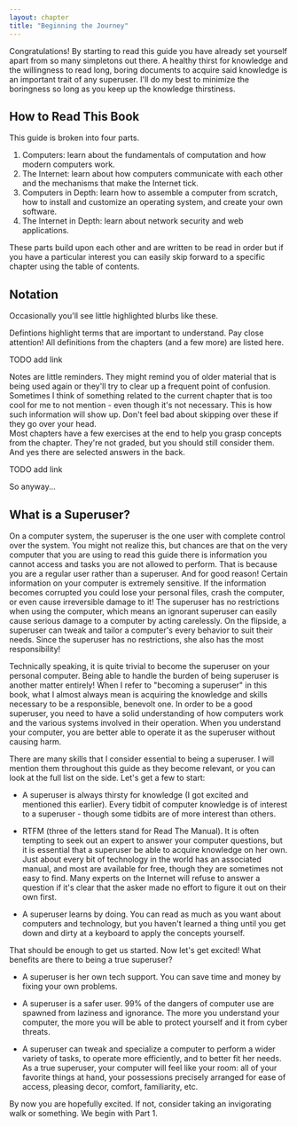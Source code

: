 ```yaml
---
layout: chapter
title: "Beginning the Journey"
---
```


Congratulations! By starting to read this guide you have already set yourself
apart from so many simpletons out there. A healthy thirst for knowledge and the
willingness to read long, boring documents to acquire said knowledge is an
important trait of any superuser. I'll do my best to minimize the boringness so
long as you keep up the knowledge thirstiness.

How to Read This Book
---------------------

This guide is broken into four parts.

1. Computers: learn about the fundamentals of computation and how modern
   computers work.
2. The Internet: learn about how computers communicate with each other and the
   mechanisms that make the Internet tick.
3. Computers in Depth: learn how to assemble a computer from scratch, how to
   install and customize an operating system, and create your own software.
4. The Internet in Depth: learn about network security and web applications.

These parts build upon each other and are written to be read in order but if
you have a particular interest you can easily skip forward to a specific
chapter using the table of contents.

Notation
--------

Occasionally you'll see little highlighted blurbs like these.

<aside class="definition">
Defintions highlight terms that are important to understand. Pay close
attention! All definitions from the chapters (and a few more) are listed here.

TODO add link
</aside>

<aside class="note">
Notes are little reminders. They might remind you of older material that is
being used again or they'll try to clear up a frequent point of confusion.
</aside>

<aside class="deeper">
Sometimes I think of something related to the current chapter that is too cool
for me to not mention - even though it's not necessary. This is how such
information will show up. Don't feel bad about skipping over these if they go
over your head.
</aside>

<aside class="exercises">
Most chapters have a few exercises at the end to help you grasp concepts from
the chapter. They're not graded, but you should still consider them. And yes
there are selected answers in the back.

TODO add link
</aside>

So anyway...

What is a Superuser?
--------------------

On a computer system, the superuser is the one user with complete control over
the system. You might not realize this, but chances are that on the very
computer that you are using to read this guide there is information you cannot
access and tasks you are not allowed to perform. That is because you are a
regular user rather than a superuser. And for good reason! Certain information
on your computer is extremely sensitive. If the information becomes corrupted
you could lose your personal files, crash the computer, or even cause
irreversible damage to it! The superuser has no restrictions when using the
computer, which means an ignorant superuser can easily cause serious damage to a
computer by acting carelessly. On the flipside, a superuser can tweak and tailor
a computer's every behavior to suit their needs. Since the superuser has no
restrictions, she also has the most responsibility!

Technically speaking, it is quite trivial to become the superuser on your
personal computer. Being able to handle the burden of being superuser is another
matter entirely! When I refer to "becoming a superuser" in this book, what I
almost always mean is acquiring the knowledge and skills necessary to be a
responsible, benevolt one. In order to be a good superuser, you need to have a
solid understanding of how computers work and the various systems involved in
their operation. When you understand your computer, you are better able to
operate it as the superuser without causing harm.

There are many skills that I consider essential to being a superuser. I will
mention them throughout this guide as they become relevant, or you can look at
the full list on the side. Let's get a few to start:

* A superuser is always thirsty for knowledge (I got excited and mentioned this
  earlier). Every tidbit of computer knowledge is of interest to a superuser -
  though some tidbits are of more interest than others.

* RTFM (three of the letters stand for Read The Manual). It is often tempting to
  seek out an expert to answer your computer questions, but it is essential that
  a superuser be able to acquire knowledge on her own. Just about every bit of
  technology in the world has an associated manual, and most are available for
  free, though they are sometimes not easy to find. Many experts on the Internet
  will refuse to answer a question if it's clear that the asker made no effort
  to figure it out on their own first.

* A superuser learns by doing. You can read as much as you want about computers
  and technology, but you haven't learned a thing until you get down and dirty
  at a keyboard to apply the concepts yourself.

That should be enough to get us started. Now let's get excited! What benefits
are there to being a true superuser?

* A superuser is her own tech support. You can save time and money by fixing
  your own problems.

* A superuser is a safer user. 99% of the dangers of computer use are spawned
  from laziness and ignorance. The more you understand your computer, the more
  you will be able to protect yourself and it from cyber threats.

* A superuser can tweak and specialize a computer to perform a wider variety of
  tasks, to operate more efficiently, and to better fit her needs. As a true
  superuser, your computer will feel like your room: all of your favorite things
  at hand, your possessions precisely arranged for ease of access, pleasing
  decor, comfort, familiarity, etc.

By now you are hopefully excited. If not, consider taking an invigorating walk
or something. We begin with Part 1.
